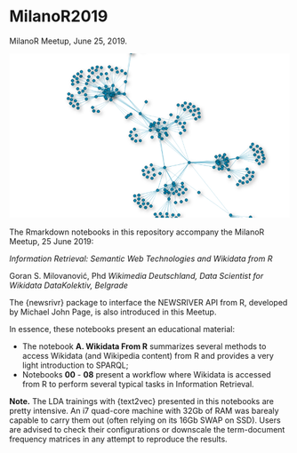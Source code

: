 # MilanoR2019
MilanoR Meetup, June 25, 2019.

![Graph](/img/dk_graph.png)

The Rmarkdown notebooks in this repository accompany the MilanoR Meetup, 25 June 2019:

*Information Retrieval: 
Semantic Web Technologies and Wikidata from R*

Goran S. Milovanović, Phd
*Wikimedia Deutschland, Data Scientist for Wikidata*
*DataKolektiv, Belgrade*

The {newsrivr} package to interface the NEWSRIVER API from R, developed by Michael John Page, is also introduced in this Meetup.

In essence, these notebooks present an educational material: 

- The notebook **A. Wikidata From R** summarizes several methods to access Wikidata (and Wikipedia content) from R and provides a very light introduction to SPARQL;
- Notebooks **00** - **08** present a workflow where Wikidata is accessed from R to perform several typical tasks in Information Retrieval.

**Note.** The LDA trainings with {text2vec} presented in this notebooks are pretty intensive. An i7 quad-core machine with 32Gb of RAM was barealy capable to carry them out (often relying on its 16Gb SWAP on SSD). Users are advised to check their configurations or downscale the term-document frequency matrices in any attempt to reproduce the results.
